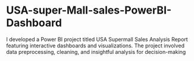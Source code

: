 # USA-super-Mall-sales-PowerBI-Dashboard
I developed a Power BI project titled USA Supermall Sales Analysis Report featuring interactive dashboards and visualizations. The project involved data preprocessing, cleaning, and insightful analysis for decision-making

